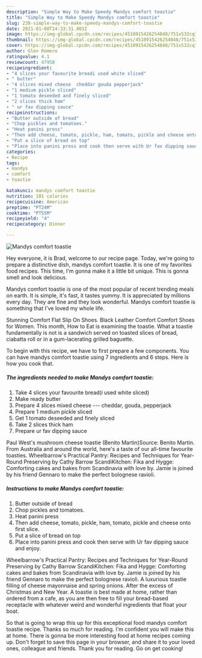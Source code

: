```yaml
---
description: "Simple Way to Make Speedy Mandys comfort toastie"
title: "Simple Way to Make Speedy Mandys comfort toastie"
slug: 238-simple-way-to-make-speedy-mandys-comfort-toastie
date: 2021-01-08T14:33:31.801Z
image: https://img-global.cpcdn.com/recipes/4510915426254848/751x532cq70/mandys-comfort-toastie-recipe-main-photo.jpg
thumbnail: https://img-global.cpcdn.com/recipes/4510915426254848/751x532cq70/mandys-comfort-toastie-recipe-main-photo.jpg
cover: https://img-global.cpcdn.com/recipes/4510915426254848/751x532cq70/mandys-comfort-toastie-recipe-main-photo.jpg
author: Glen Romero
ratingvalue: 4.1
reviewcount: 47958
recipeingredient:
- "4 slices your favourite breadi used white sliced"
- " butter"
- "4 slices mixed cheese  cheddar gouda pepperjack"
- "1 medium pickle sliced"
- "1 tomato deseeded and finely sliced"
- "2 slices thick ham"
- " ur fav dipping sauce"
recipeinstructions:
- "Butter outside of bread"
- "Chop pickles and tomatoes."
- "Heat panini press"
- "Then add cheese, tomato, pickle, ham, tomato, pickle and cheese onto first slice."
- "Put a slice of bread on top"
- "Place into panini press and cook then serve with Ur fav dipping sauce and enjoy."
categories:
- Recipe
tags:
- mandys
- comfort
- toastie

katakunci: mandys comfort toastie 
nutrition: 101 calories
recipecuisine: American
preptime: "PT24M"
cooktime: "PT55M"
recipeyield: "4"
recipecategory: Dinner

---
```



![Mandys comfort toastie](https://img-global.cpcdn.com/recipes/4510915426254848/751x532cq70/mandys-comfort-toastie-recipe-main-photo.jpg)

Hey everyone, it is Brad, welcome to our recipe page. Today, we're going to prepare a distinctive dish, mandys comfort toastie. It is one of my favorites food recipes. This time, I'm gonna make it a little bit unique. This is gonna smell and look delicious.

Mandys comfort toastie is one of the most popular of recent trending meals on earth. It is simple, it's fast, it tastes yummy. It is appreciated by millions every day. They are fine and they look wonderful. Mandys comfort toastie is something that I've loved my whole life.

Stunning Comfort Flat Slip On Shoes. Black Leather Comfort Comfort Shoes for Women. This month, How to Eat is examining the toastie. What a toastie fundamentally is not is a sandwich served on toasted slices of bread, ciabatta roll or in a gum-lacerating grilled baguette.


To begin with this recipe, we have to first prepare a few components. You can have mandys comfort toastie using 7 ingredients and 6 steps. Here is how you cook that.

<!--inarticleads1-->

##### The ingredients needed to make Mandys comfort toastie:

1. Take 4 slices your favourite bread(i used white sliced)
1. Make ready  butter
1. Prepare 4 slices mixed cheese --- cheddar, gouda, pepperjack
1. Prepare 1 medium pickle sliced
1. Get 1 tomato deseeded and finely sliced
1. Take 2 slices thick ham
1. Prepare  ur fav dipping sauce


Paul West&#39;s mushroom cheese toastie (Benito Martin)Source: Benito Martin. From Australia and around the world, here&#39;s a taste of our all-time favourite toasties. Wheelbarrow&#39;s Practical Pantry: Recipes and Techniques for Year-Round Preserving by Cathy Barrow ScandiKitchen: Fika and Hygge: Comforting cakes and bakes from Scandinavia with love by. Jamie is joined by his friend Gennaro to make the perfect bolognese ravioli. 

<!--inarticleads2-->

##### Instructions to make Mandys comfort toastie:

1. Butter outside of bread
1. Chop pickles and tomatoes.
1. Heat panini press
1. Then add cheese, tomato, pickle, ham, tomato, pickle and cheese onto first slice.
1. Put a slice of bread on top
1. Place into panini press and cook then serve with Ur fav dipping sauce and enjoy.


Wheelbarrow&#39;s Practical Pantry: Recipes and Techniques for Year-Round Preserving by Cathy Barrow ScandiKitchen: Fika and Hygge: Comforting cakes and bakes from Scandinavia with love by. Jamie is joined by his friend Gennaro to make the perfect bolognese ravioli. A luxurious toastie filling of cheese mayonnaise and spring onions. After the excess of Christmas and New Year. A toastie is best made at home, rather than ordered from a cafe, as you are then free to fill your bread-based receptacle with whatever weird and wonderful ingredients that float your boat. 

So that is going to wrap this up for this exceptional food mandys comfort toastie recipe. Thanks so much for reading. I'm confident you will make this at home. There is gonna be more interesting food at home recipes coming up. Don't forget to save this page in your browser, and share it to your loved ones, colleague and friends. Thank you for reading. Go on get cooking!
